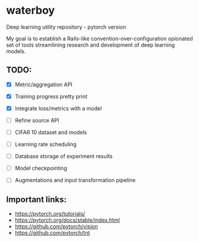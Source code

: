 # waterboy
Deep learning utility repository - pytorch version

My goal is to establish a Rails-like convention-over-configuration opionated set of tools streamlining research and development of deep learning models.

## TODO:

- [x] Metric/aggregation API
- [x] Training progress pretty print
- [x] Integrate loss/metrics with a model
- [ ] Refine source API
- [ ] CIFAR 10 dataset and models
- [ ] Learning rate scheduling
- [ ] Database storage of experiment results
- [ ] Model checkpointing
- [ ] Augmentations and input transformation pipeline


## Important links:

- https://pytorch.org/tutorials/
- https://pytorch.org/docs/stable/index.html
- https://github.com/pytorch/vision
- https://github.com/pytorch/tnt